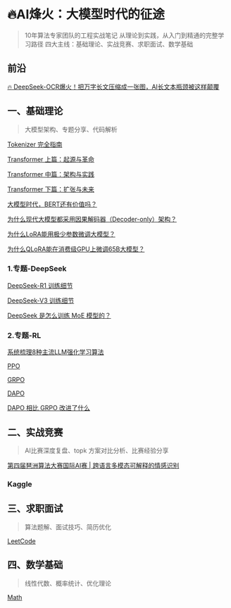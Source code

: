 # 🔥AI烽火：大模型时代的征途

> 10年算法专家团队的工程实战笔记
> 从理论到实践，从入门到精通的完整学习路径
> 四大主线：基础理论、实战竞赛、求职面试、数学基础

## 前沿
[🔥 DeepSeek-OCR爆火！把万字长文压缩成一张图，AI长文本瓶颈被这样颠覆](https://github.com/Decalogue/flyllm/blob/main/llm/DeepSeek-OCR.md)


## 一、基础理论
> 大模型架构、专题分享、代码解析

[Tokenizer 完全指南](https://github.com/Decalogue/flyllm/blob/main/llm/Tokenizer.md)

[Transformer 上篇：起源与革命](https://github.com/Decalogue/flyllm/blob/main/llm/Transformer_1.md)

[Transformer 中篇：架构与实践](https://github.com/Decalogue/flyllm/blob/main/llm/Transformer_2.md)

[Transformer 下篇：扩张与未来](https://github.com/Decalogue/flyllm/blob/main/llm/Transformer_3.md)

[大模型时代，BERT还有价值吗？](https://github.com/Decalogue/flyllm/blob/main/llm/Bert.md)

[为什么现代大模型都采用因果解码器（Decoder-only）架构？](https://github.com/Decalogue/flyllm/blob/main/llm/Causal.md)

[为什么LoRA能用极少参数微调大模型？](https://github.com/Decalogue/flyllm/blob/main/llm/LoRA.md)

[为什么QLoRA能在消费级GPU上微调65B大模型？](https://github.com/Decalogue/flyllm/blob/main/llm/QLoRA.md)

### 1.专题-DeepSeek
[DeepSeek-R1 训练细节](https://github.com/Decalogue/flyllm/blob/main/llm/DeepSeek-R1.md)

[DeepSeek-V3 训练细节](https://github.com/Decalogue/flyllm/blob/main/llm/DeepSeek-V3.md)

[DeepSeek 是怎么训练 MoE 模型的？](https://github.com/Decalogue/flyllm/blob/main/llm/DeepSeek.md)

### 2.专题-RL
[系统梳理8种主流LLM强化学习算法](https://github.com/Decalogue/flyllm/blob/main/llm/RL.md)

[PPO](https://github.com/Decalogue/flyllm/blob/main/llm/PPO.md)

[GRPO](https://github.com/Decalogue/flyllm/blob/main/llm/GRPO.md)

[DAPO](https://github.com/Decalogue/flyllm/blob/main/llm/DAPO.md)

[DAPO 相比 GRPO 改进了什么](https://github.com/Decalogue/flyllm/blob/main/llm/RL.md)


## 二、实战竞赛
> AI比赛深度复盘、topk 方案对比分析、比赛经验分享

[第四届琶洲算法大赛国际AI赛 | 跨语言多模态可解释的情感识别](https://github.com/Decalogue/flyllm/blob/main/competition/PaZhou.md)

### Kaggle


## 三、求职面试
> 算法题解、面试技巧、简历优化

[LeetCode](https://github.com/Decalogue/flyllm/blob/main/algorithm/README.md)


## 四、数学基础
> 线性代数、概率统计、优化理论

[Math](https://github.com/Decalogue/flyllm/blob/main/math/README.md)
